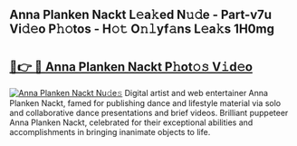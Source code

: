 ## Anna Planken Nackt L𝚎a𝚔ed N𝚞𝚍e - Part-v7u Vi𝚍𝚎o P𝚑𝚘tos - H𝚘𝚝 O𝚗𝚕yf𝚊ns L𝚎a𝚔s 1H0mg

# <h2><a href="http://kfe9x2.oniu.top/?m=Anna+Planken+Nackt">🔗👉 🔴 Anna Planken Nackt P𝚑ot𝚘𝚜 V𝚒d𝚎o</a></h2>

[![Anna Planken Nackt Nu𝚍e𝚜](https://i.imgur.com/0qMVB7G.gif)](http://kfe9x2.oniu.top/?m=Anna+Planken+Nackt)
Digital artist and web entertainer Anna Planken Nackt, famed for publishing dance and lifestyle material via solo and collaborative dance presentations and brief videos. Brilliant puppeteer Anna Planken Nackt, celebrated for their exceptional abilities and accomplishments in bringing inanimate objects to life.  
